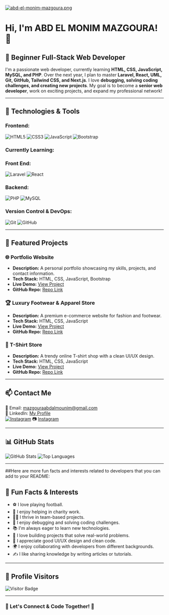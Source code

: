 [![abd-el-monim-mazgoura.png](https://i.postimg.cc/4N7w5vsQ/abd-el-monim-mazgoura.png)](https://postimg.cc/MvwyZQcn)





# Hi, I'm ABD EL MONIM MAZGOURA! 👋

## 🌟 Beginner Full-Stack Web Developer

I'm a passionate web developer, currently learning **HTML, CSS, JavaScript, MySQL, and PHP**. Over the next  year, I plan to master **Laravel, React, UML, Git, GitHub, Tailwind CSS, and Next.js**. I love **debugging, solving coding challenges, and creating new projects**. My goal is to become a **senior web developer**, work on exciting projects, and expand my professional network!

---

## 🚀 Technologies & Tools

### Frontend:
![HTML5](https://img.shields.io/badge/-HTML5-E34F26?style=flat-square&logo=html5&logoColor=white)
![CSS3](https://img.shields.io/badge/-CSS3-1572B6?style=flat-square&logo=css3)
![JavaScript](https://img.shields.io/badge/-JavaScript-F7DF1E?style=flat-square&logo=javascript&logoColor=black)
![Bootstrap](https://img.shields.io/badge/-Bootstrap-563D7C?style=flat-square&logo=bootstrap)



### Currently Learning:

### Front End:

![Laravel](https://img.shields.io/badge/-Laravel-FF2D20?style=flat-square&logo=laravel&logoColor=white)
![React](https://img.shields.io/badge/-React-61DAFB?style=flat-square&logo=react&logoColor=black)

### Backend:

![PHP](https://img.shields.io/badge/-PHP-777BB4?style=flat-square&logo=php)
![MySQL](https://img.shields.io/badge/-MySQL-4479A1?style=flat-square&logo=mysql&logoColor=white)

### Version Control & DevOps: 

![Git](https://img.shields.io/badge/-Git-F05032?style=flat-square&logo=git&logoColor=white)
![GitHub](https://img.shields.io/badge/-GitHub-181717?style=flat-square&logo=github)

---

## 📌 Featured Projects

### 🌐 Portfolio Website
- **Description:** A personal portfolio showcasing my skills, projects, and contact information.
- **Tech Stack:** HTML, CSS, JavaScript, Bootstrap
- **Live Demo:** [View Project](https://abde777.github.io/PORTFOLIOO/PORTF%20ABDE/PORTFOLIO.html)
- **GitHub Repo:** [Repo Link](#)

### 🏆 Luxury Footwear & Apparel Store
- **Description:** A premium e-commerce website for fashion and footwear.
- **Tech Stack:** HTML, CSS, JavaScript
- **Live Demo:** [View Project](https://abde777.github.io/tp/)
- **GitHub Repo:** [Repo Link](#)

### 👕 T-Shirt Store
- **Description:** A trendy online T-shirt shop with a clean UI/UX design.
- **Tech Stack:** HTML, CSS, JavaScript
- **Live Demo:** [View Project](https://abde777.github.io/SITE2/1stproject/home.html)
- **GitHub Repo:** [Repo Link](#)

---

## 📫 Contact Me
📧 Email: [mazgouraabdalmounim@gmail.com](mailto:mazgouraabdalmounim@gmail.com)  
💼 LinkedIn: [My Profile](https://www.linkedin.com/in/abd-el-monim-mazgoura-607b71277/)  
[![Instagram](https://img.shields.io/badge/Instagram-%23E4405F.svg?style=for-the-badge&logo=instagram&logoColor=white)](https://www.instagram.com/techmo_x/)
📷 [Instagram](https://www.instagram.com/techmo_x/)

---

## 📊 GitHub Stats
![GitHub Stats](https://github-readme-stats.vercel.app/api?username=abde777&show_icons=true&theme=tokyonight)
![Top Languages](https://github-readme-stats.vercel.app/api/top-langs/?username=abde777&layout=compact&theme=tokyonight)

---

##Here are more fun facts and interests related to developers that you can add to your README:  

## 🎯 Fun Facts & Interests  
- ⚽ I love playing football.  
- 🤝 I enjoy helping in charity work.  
- 👨‍💻 I thrive in team-based projects.  
- 🐛 I enjoy debugging and solving coding challenges.  
- 📚 I'm always eager to learn new technologies.  
- 🚀 I love building projects that solve real-world problems.  
- 🎨 I appreciate good UI/UX design and clean code.  
- 🌍 I enjoy collaborating with developers from different backgrounds.  
- ✍️ I like sharing knowledge by writing articles or tutorials.  

---

## 👀 Profile Visitors
![Visitor Badge](https://visitor-badge.laobi.icu/badge?page_id=abde777)

---

### 🚀 Let's Connect & Code Together! 🚀
